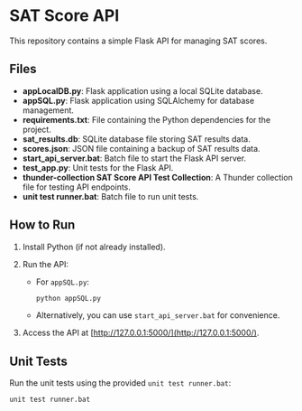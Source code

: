 
# SAT Score API

This repository contains a simple Flask API for managing SAT scores.

## Files

- **appLocalDB.py**: Flask application using a local SQLite database.
- **appSQL.py**: Flask application using SQLAlchemy for database management.
- **requirements.txt**: File containing the Python dependencies for the project.
- **sat_results.db**: SQLite database file storing SAT results data.
- **scores.json**: JSON file containing a backup of SAT results data.
- **start_api_server.bat**: Batch file to start the Flask API server.
- **test_app.py**: Unit tests for the Flask API.
- **thunder-collection SAT Score API Test Collection**: A Thunder collection file for testing API endpoints.
- **unit test runner.bat**: Batch file to run unit tests.

## How to Run

1. Install Python (if not already installed).

2. Run the API:
    - For `appSQL.py`:
        ```bash
        python appSQL.py
        ```
    - Alternatively, you can use `start_api_server.bat` for convenience.

3. Access the API at [http://127.0.0.1:5000/](http://127.0.0.1:5000/).

## Unit Tests

Run the unit tests using the provided `unit test runner.bat`:

```bash
unit test runner.bat
